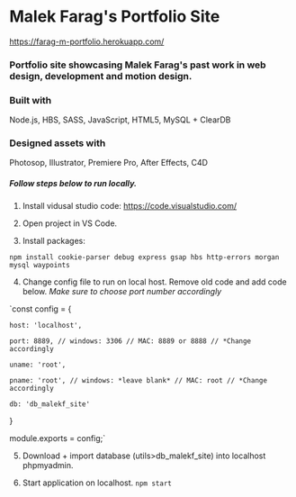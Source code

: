 # Malek Farag's Portfolio Site

https://farag-m-portfolio.herokuapp.com/

### Portfolio site showcasing Malek Farag's past work in web design, development and motion design.


### Built with 

Node.js, HBS, SASS, JavaScript, HTML5, MySQL + ClearDB


### Designed assets with

Photosop, Illustrator, Premiere Pro, After Effects, C4D



##### Follow steps below to run locally.

1. Install vidusal studio code:  https://code.visualstudio.com/

2. Open project in VS Code.

3. Install packages:

`npm install cookie-parser debug express gsap hbs http-errors morgan mysql waypoints`

4. Change config file to run on local host. Remove old code and add code below.
*Make sure to choose port number accordingly*

`const config = {

    host: 'localhost',
    
    port: 8889, // windows: 3306 // MAC: 8889 or 8888 // *Change accordingly
    
    uname: 'root',
    
    pname: 'root', // windows: *leave blank* // MAC: root // *Change accordingly
    
    db: 'db_malekf_site'
    
 }
 
module.exports = config;`

5. Download + import database (utils>db_malekf_site) into localhost phpmyadmin.

6. Start application on localhost. `npm start`
